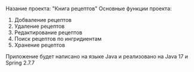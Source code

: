 Назание проекта: "Книга рецептов"
Основные функции проекта:
1) Добваление рецептов
2) Удаление рецептов
3) Редактирование рецептов
4) Поиск рецептов по ингридиентам
5) Хранение рецептов

Приложение будет написано на языке Java и реализовано на Java 17 и Spring 2.7.7